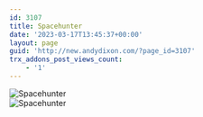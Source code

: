 ```yaml
---
id: 3107
title: Spacehunter
date: '2023-03-17T13:45:37+00:00'
layout: page
guid: 'http://new.andydixon.com/?page_id=3107'
trx_addons_post_views_count:
    - '1'
---
```


![Spacehunter](https://i0.wp.com/assets.g8x2.ldn.idrivee2-23.com/posters/Spacehunter%2001.jpg?w=1200&ssl=1 "Spacehunter")  
![Spacehunter](https://i0.wp.com/assets.g8x2.ldn.idrivee2-23.com/posters/Spacehunter%2002.jpg?w=1200&ssl=1 "Spacehunter")